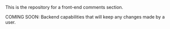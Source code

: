 This is the repository for a front-end comments section. 

COMING SOON: Backend capabilities that will keep any changes made by a user.
